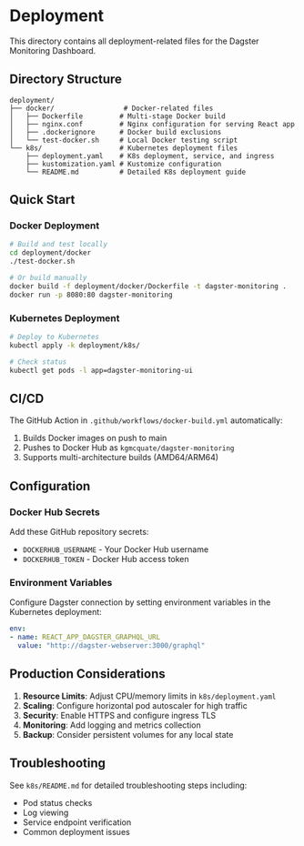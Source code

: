 # Deployment

This directory contains all deployment-related files for the Dagster Monitoring Dashboard.

## Directory Structure

```
deployment/
├── docker/                 # Docker-related files
│   ├── Dockerfile         # Multi-stage Docker build
│   ├── nginx.conf         # Nginx configuration for serving React app
│   ├── .dockerignore      # Docker build exclusions
│   └── test-docker.sh     # Local Docker testing script
└── k8s/                   # Kubernetes deployment files
    ├── deployment.yaml    # K8s deployment, service, and ingress
    ├── kustomization.yaml # Kustomize configuration
    └── README.md          # Detailed K8s deployment guide
```

## Quick Start

### Docker Deployment

```bash
# Build and test locally
cd deployment/docker
./test-docker.sh

# Or build manually
docker build -f deployment/docker/Dockerfile -t dagster-monitoring .
docker run -p 8080:80 dagster-monitoring
```

### Kubernetes Deployment

```bash
# Deploy to Kubernetes
kubectl apply -k deployment/k8s/

# Check status
kubectl get pods -l app=dagster-monitoring-ui
```

## CI/CD

The GitHub Action in `.github/workflows/docker-build.yml` automatically:

1. Builds Docker images on push to main
2. Pushes to Docker Hub as `kgmcquate/dagster-monitoring`
3. Supports multi-architecture builds (AMD64/ARM64)

## Configuration

### Docker Hub Secrets

Add these GitHub repository secrets:
- `DOCKERHUB_USERNAME` - Your Docker Hub username
- `DOCKERHUB_TOKEN` - Docker Hub access token

### Environment Variables

Configure Dagster connection by setting environment variables in the Kubernetes deployment:

```yaml
env:
- name: REACT_APP_DAGSTER_GRAPHQL_URL
  value: "http://dagster-webserver:3000/graphql"
```

## Production Considerations

1. **Resource Limits**: Adjust CPU/memory limits in `k8s/deployment.yaml`
2. **Scaling**: Configure horizontal pod autoscaler for high traffic
3. **Security**: Enable HTTPS and configure ingress TLS
4. **Monitoring**: Add logging and metrics collection
5. **Backup**: Consider persistent volumes for any local state

## Troubleshooting

See `k8s/README.md` for detailed troubleshooting steps including:
- Pod status checks
- Log viewing
- Service endpoint verification
- Common deployment issues